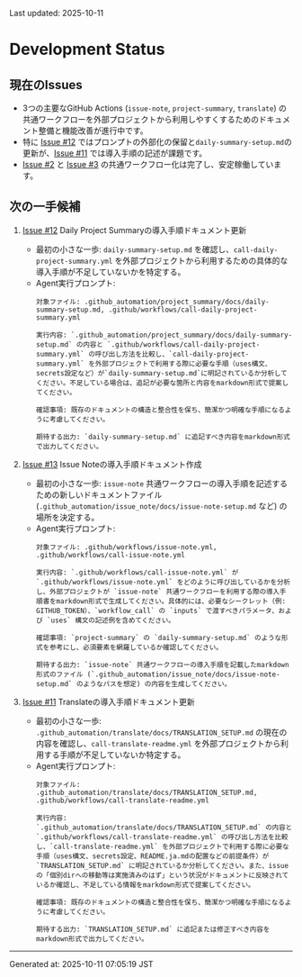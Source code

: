 Last updated: 2025-10-11

# Development Status

## 現在のIssues
- 3つの主要なGitHub Actions (`issue-note`, `project-summary`, `translate`) の共通ワークフローを外部プロジェクトから利用しやすくするためのドキュメント整備と機能改善が進行中です。
- 特に [Issue #12](../issue-notes/12.md) ではプロンプトの外部化の保留と`daily-summary-setup.md`の更新が、[Issue #11](../issue-notes/11.md) では導入手順の記述が課題です。
- [Issue #2](../issue-notes/2.md) と [Issue #3](../issue-notes/3.md) の共通ワークフロー化は完了し、安定稼働しています。

## 次の一手候補
1. [Issue #12](../issue-notes/12.md) Daily Project Summaryの導入手順ドキュメント更新
   - 最初の小さな一歩: `daily-summary-setup.md` を確認し、`call-daily-project-summary.yml` を外部プロジェクトから利用するための具体的な導入手順が不足していないかを特定する。
   - Agent実行プロンプト:
     ```
     対象ファイル: .github_automation/project_summary/docs/daily-summary-setup.md, .github/workflows/call-daily-project-summary.yml

     実行内容: `.github_automation/project_summary/docs/daily-summary-setup.md` の内容と `.github/workflows/call-daily-project-summary.yml` の呼び出し方法を比較し、`call-daily-project-summary.yml` を外部プロジェクトで利用する際に必要な手順（uses構文、secrets設定など）が`daily-summary-setup.md`に明記されているか分析してください。不足している場合は、追記が必要な箇所と内容をmarkdown形式で提案してください。

     確認事項: 既存のドキュメントの構造と整合性を保ち、簡潔かつ明確な手順になるように考慮してください。

     期待する出力: `daily-summary-setup.md` に追記すべき内容をmarkdown形式で出力してください。
     ```

2. [Issue #13](../issue-notes/13.md) Issue Noteの導入手順ドキュメント作成
   - 最初の小さな一歩: `issue-note` 共通ワークフローの導入手順を記述するための新しいドキュメントファイル (`.github_automation/issue_note/docs/issue-note-setup.md` など) の場所を決定する。
   - Agent実行プロンプト:
     ```
     対象ファイル: .github/workflows/issue-note.yml, .github/workflows/call-issue-note.yml

     実行内容: `.github/workflows/call-issue-note.yml` が `.github/workflows/issue-note.yml` をどのように呼び出しているかを分析し、外部プロジェクトが `issue-note` 共通ワークフローを利用する際の導入手順書をmarkdown形式で生成してください。具体的には、必要なシークレット（例: GITHUB_TOKEN）、`workflow_call` の `inputs` で渡すべきパラメータ、および `uses` 構文の記述例を含めてください。

     確認事項: `project-summary` の `daily-summary-setup.md` のような形式を参考にし、必須要素を網羅しているか確認してください。

     期待する出力: `issue-note` 共通ワークフローの導入手順を記載したmarkdown形式のファイル (`.github_automation/issue_note/docs/issue-note-setup.md` のようなパスを想定) の内容を生成してください。
     ```

3. [Issue #11](../issue-notes/11.md) Translateの導入手順ドキュメント更新
   - 最初の小さな一歩: `.github_automation/translate/docs/TRANSLATION_SETUP.md` の現在の内容を確認し、`call-translate-readme.yml` を外部プロジェクトから利用する手順が不足していないか特定する。
   - Agent実行プロンプト:
     ```
     対象ファイル: .github_automation/translate/docs/TRANSLATION_SETUP.md, .github/workflows/call-translate-readme.yml

     実行内容: `.github_automation/translate/docs/TRANSLATION_SETUP.md` の内容と `.github/workflows/call-translate-readme.yml` の呼び出し方法を比較し、`call-translate-readme.yml` を外部プロジェクトで利用する際に必要な手順（uses構文、secrets設定、README.ja.mdの配置などの前提条件）が `TRANSLATION_SETUP.md` に明記されているか分析してください。また、issueの「個別dirへの移動等は実施済みのはず」という状況がドキュメントに反映されているか確認し、不足している情報をmarkdown形式で提案してください。

     確認事項: 既存のドキュメントの構造と整合性を保ち、簡潔かつ明確な手順になるように考慮してください。

     期待する出力: `TRANSLATION_SETUP.md` に追記または修正すべき内容をmarkdown形式で出力してください。
     ```

---
Generated at: 2025-10-11 07:05:19 JST
